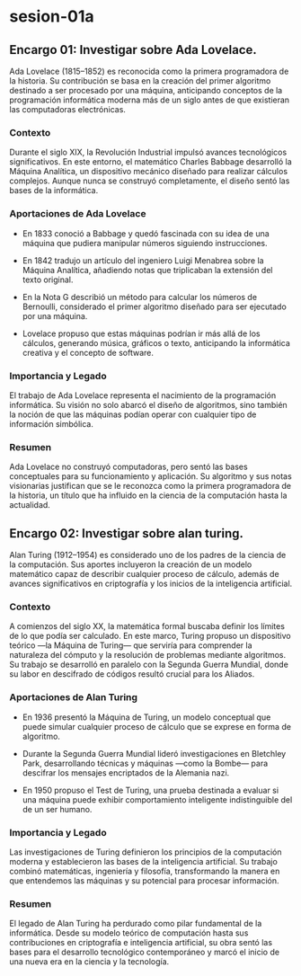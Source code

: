 # sesion-01a
## Encargo 01: Investigar sobre Ada Lovelace.

Ada Lovelace (1815–1852) es reconocida como la primera programadora de la historia. Su contribución se basa en la creación del primer algoritmo destinado a ser procesado por una máquina, anticipando conceptos de la programación informática moderna más de un siglo antes de que existieran las computadoras electrónicas.

### Contexto
Durante el siglo XIX, la Revolución Industrial impulsó avances tecnológicos significativos. En este entorno, el matemático Charles Babbage desarrolló la Máquina Analítica, un dispositivo mecánico diseñado para realizar cálculos complejos. Aunque nunca se construyó completamente, el diseño sentó las bases de la informática.

###  Aportaciones de Ada Lovelace

- En 1833 conoció a Babbage y quedó fascinada con su idea de una máquina que pudiera manipular números siguiendo instrucciones.

- En 1842 tradujo un artículo del ingeniero Luigi Menabrea sobre la Máquina Analítica, añadiendo notas que triplicaban la extensión del texto original.

- En la Nota G describió un método para calcular los números de Bernoulli, considerado el primer algoritmo diseñado para ser ejecutado por una máquina.

- Lovelace propuso que estas máquinas podrían ir más allá de los cálculos, generando música, gráficos o texto, anticipando la informática creativa y el concepto de software.

###  Importancia y Legado
El trabajo de Ada Lovelace representa el nacimiento de la programación informática. Su visión no solo abarcó el diseño de algoritmos, sino también la noción de que las máquinas podían operar con cualquier tipo de información simbólica.

### Resumen
Ada Lovelace no construyó computadoras, pero sentó las bases conceptuales para su funcionamiento y aplicación. Su algoritmo y sus notas visionarias justifican que se le reconozca como la primera programadora de la historia, un título que ha influido en la ciencia de la computación hasta la actualidad.

## Encargo 02: Investigar sobre alan turing.

Alan Turing (1912–1954) es considerado uno de los padres de la ciencia de la computación. Sus aportes incluyeron la creación de un modelo matemático capaz de describir cualquier proceso de cálculo, además de avances significativos en criptografía y los inicios de la inteligencia artificial.

### Contexto
A comienzos del siglo XX, la matemática formal buscaba definir los límites de lo que podía ser calculado. En este marco, Turing propuso un dispositivo teórico —la Máquina de Turing— que serviría para comprender la naturaleza del cómputo y la resolución de problemas mediante algoritmos. Su trabajo se desarrolló en paralelo con la Segunda Guerra Mundial, donde su labor en descifrado de códigos resultó crucial para los Aliados.

### Aportaciones de Alan Turing

- En 1936 presentó la Máquina de Turing, un modelo conceptual que puede simular cualquier proceso de cálculo que se exprese en forma de algoritmo.

- Durante la Segunda Guerra Mundial lideró investigaciones en Bletchley Park, desarrollando técnicas y máquinas —como la Bombe— para descifrar los mensajes encriptados de la Alemania nazi.

- En 1950 propuso el Test de Turing, una prueba destinada a evaluar si una máquina puede exhibir comportamiento inteligente indistinguible del de un ser humano.

### Importancia y Legado
Las investigaciones de Turing definieron los principios de la computación moderna y establecieron las bases de la inteligencia artificial. Su trabajo combinó matemáticas, ingeniería y filosofía, transformando la manera en que entendemos las máquinas y su potencial para procesar información.

### Resumen
El legado de Alan Turing ha perdurado como pilar fundamental de la informática. Desde su modelo teórico de computación hasta sus contribuciones en criptografía e inteligencia artificial, su obra sentó las bases para el desarrollo tecnológico contemporáneo y marcó el inicio de una nueva era en la ciencia y la tecnología.








